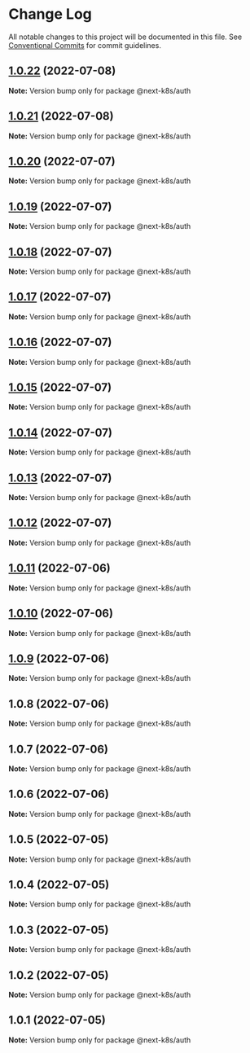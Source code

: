 # Change Log

All notable changes to this project will be documented in this file.
See [Conventional Commits](https://conventionalcommits.org) for commit guidelines.

## [1.0.22](https://github.com/mathiscode/next-k8s/compare/@next-k8s/auth@1.0.21...@next-k8s/auth@1.0.22) (2022-07-08)

**Note:** Version bump only for package @next-k8s/auth





## [1.0.21](https://github.com/mathiscode/next-k8s-boilerplate/compare/@next-k8s/auth@1.0.20...@next-k8s/auth@1.0.21) (2022-07-08)

**Note:** Version bump only for package @next-k8s/auth





## [1.0.20](https://github.com/mathiscode/next-k8s-boilerplate/compare/@next-k8s/auth@1.0.19...@next-k8s/auth@1.0.20) (2022-07-07)

**Note:** Version bump only for package @next-k8s/auth





## [1.0.19](https://github.com/mathiscode/next-k8s-boilerplate/compare/@next-k8s/auth@1.0.18...@next-k8s/auth@1.0.19) (2022-07-07)

**Note:** Version bump only for package @next-k8s/auth





## [1.0.18](https://github.com/mathiscode/next-k8s-boilerplate/compare/@next-k8s/auth@1.0.17...@next-k8s/auth@1.0.18) (2022-07-07)

**Note:** Version bump only for package @next-k8s/auth





## [1.0.17](https://github.com/mathiscode/next-k8s-boilerplate/compare/@next-k8s/auth@1.0.16...@next-k8s/auth@1.0.17) (2022-07-07)

**Note:** Version bump only for package @next-k8s/auth





## [1.0.16](https://github.com/mathiscode/next-k8s-boilerplate/compare/@next-k8s/auth@1.0.15...@next-k8s/auth@1.0.16) (2022-07-07)

**Note:** Version bump only for package @next-k8s/auth





## [1.0.15](https://github.com/mathiscode/next-k8s-boilerplate/compare/@next-k8s/auth@1.0.14...@next-k8s/auth@1.0.15) (2022-07-07)

**Note:** Version bump only for package @next-k8s/auth





## [1.0.14](https://github.com/mathiscode/next-k8s-boilerplate/compare/@next-k8s/auth@1.0.13...@next-k8s/auth@1.0.14) (2022-07-07)

**Note:** Version bump only for package @next-k8s/auth





## [1.0.13](https://github.com/mathiscode/next-k8s-boilerplate/compare/@next-k8s/auth@1.0.12...@next-k8s/auth@1.0.13) (2022-07-07)

**Note:** Version bump only for package @next-k8s/auth





## [1.0.12](https://github.com/mathiscode/next-k8s-boilerplate/compare/@next-k8s/auth@1.0.11...@next-k8s/auth@1.0.12) (2022-07-07)

**Note:** Version bump only for package @next-k8s/auth





## [1.0.11](https://github.com/mathiscode/next-k8s-boilerplate/compare/@next-k8s/auth@1.0.10...@next-k8s/auth@1.0.11) (2022-07-06)

**Note:** Version bump only for package @next-k8s/auth





## [1.0.10](https://github.com/mathiscode/next-k8s-boilerplate/compare/@next-k8s/auth@1.0.9...@next-k8s/auth@1.0.10) (2022-07-06)

**Note:** Version bump only for package @next-k8s/auth





## [1.0.9](https://github.com/mathiscode/next-k8s-boilerplate/compare/@next-k8s/auth@1.0.8...@next-k8s/auth@1.0.9) (2022-07-06)

**Note:** Version bump only for package @next-k8s/auth





## 1.0.8 (2022-07-06)

**Note:** Version bump only for package @next-k8s/auth





## 1.0.7 (2022-07-06)

**Note:** Version bump only for package @next-k8s/auth





## 1.0.6 (2022-07-06)

**Note:** Version bump only for package @next-k8s/auth





## 1.0.5 (2022-07-05)

**Note:** Version bump only for package @next-k8s/auth





## 1.0.4 (2022-07-05)

**Note:** Version bump only for package @next-k8s/auth





## 1.0.3 (2022-07-05)

**Note:** Version bump only for package @next-k8s/auth





## 1.0.2 (2022-07-05)

**Note:** Version bump only for package @next-k8s/auth





## 1.0.1 (2022-07-05)

**Note:** Version bump only for package @next-k8s/auth
